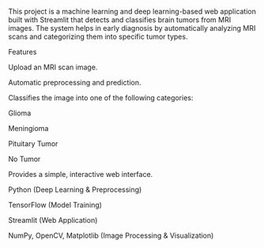 This project is a machine learning and deep learning-based web application built with Streamlit that detects and classifies brain tumors from MRI images.
The system helps in early diagnosis by automatically analyzing MRI scans and categorizing them into specific tumor types.

Features

Upload an MRI scan image.

Automatic preprocessing and prediction.

Classifies the image into one of the following categories:

Glioma

Meningioma 

Pituitary Tumor 

No Tumor 

Provides a simple, interactive web interface.


Python (Deep Learning & Preprocessing)

TensorFlow  (Model Training)

Streamlit (Web Application)

NumPy, OpenCV, Matplotlib (Image Processing & Visualization)
